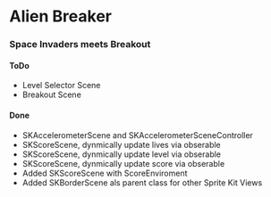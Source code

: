 #  Alien Breaker
### Space Invaders meets Breakout

#### ToDo
- Level Selector Scene
- Breakout Scene

#### Done
- SKAccelerometerScene and SKAccelerometerSceneController
- SKScoreScene, dynmically update lives via obserable
- SKScoreScene, dynmically update level via obserable
- SKScoreScene, dynmically update score via obserable
- Added SKScoreScene with ScoreEnviroment
- Added SKBorderScene als parent class for other Sprite Kit Views


